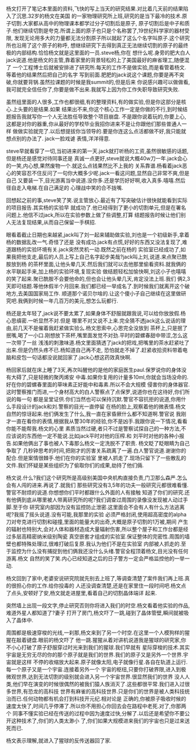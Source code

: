 杨文打开了笔记本里面的资料,飞快的写上当天的研究结果.对比着几天前的结果陷入了沉思.32岁的杨文在美国
的一家物理研究所上班,研究的是当下最冷的技术.原子切割.大家都从高中的物理课本都学过分子切割后是原子,
原子切割后是中子和质子.他们继续切割是夸克.所谓上面的原子也只是个名称罢了,19世纪科学家的器材受限,
发现无论用多大的力量都无法分割原子所以就起了这么个名字叫原子.这个研究所也沿用了这个原子的称呼,
想继续研究下去得到真正无法继续切割的原子的最终极的内部结构.恰恰杨文就是这里面的一员.steve杨,你在
想什么呢.身旁的肥大白人jack说道.他是杨文的主管,靠着家里的背景轻松的上了美国最好的麻省理工,随便混了
一个工程博士后就被安排进了研究所.每天的工作不是做实验,而是看管着杨文.等着他的结果然后把自己的名字
写到前面.肥肥的jack说这个课题,你要是再不突破,你就要背锅.虽然拉课题的时候是我summit的,但是后来
你说感兴趣可以做做看,我可就完全信任你了,你要是做不出来.我就写上因为你工作失职导致研究失败.

虽然组里面的人很多,工作也都很细,有的整理资料,有的做实验,但是你这部分是核心.上头要的是结果.如果
结果出不来,你这个核心工作一定是你做的不行,到时候结题报告我就写你一个人无法胜任导致整个项目崩盘.
不是跟你说着玩的,你要上心,这都是对你的器重,你从最好的学校毕业我招你进来不是让你跟他们那些普通人一样
做做实验就完了.以后想提拔你当领导的.要是你连这么点活都做不好,我只能就想点别的办法了. jack一脸戏谑
表情,洋洋得意.

steve早就看穿了一切,当初进来的第一天.jack就打听杨的工资,虽然很敏感的话题,但是杨还是感觉对待同事还是
真诚一点更好,steve就说大概40w刀一年.jack会心的一笑,内心想,果然废物一个.就这么点钱果然比不上我的
关系靠谱.杨看着jack恶心的笑容忍不住反问了一句你大概多少呢.jack一看这问题,显然自己非常不爽,但是自己
又要装一下,目光游离当中说道.没你多.还是学历好好啊,收入真多.嘻嘻.然后径自走入电梯.在自己满足的
心理战中笑的合不拢嘴.

回想起之前的事,steve笑了笑.说主管放心.最近有了写突破估计很快就能看到实际的项目报告.其实杨的实验早
就成功了.他已经得到了更小的切割单元,但是在署名问题上.他信不过jack,所以在实验参数上做了些调整,打算
结题报告时候让他们别人无法复现结果,从而自己保留一手棋招.

眼看着截止日期也来越紧,jack叫了刘一起来辅助做实验,刘也是一个初级新手,拿着杨的数据乱改一气.奇怪了还是
没有成功.jack有点慌,好好的东西又没法复现了,难道跟杨的实验环境有关.jack突然灵机一动.既然之前在杨的
实验室已经成功了,如果我把他支走,最后的人员上写上自己名字起步美哉?jack叫上刘,说道.来点聚已酰胺放到杨
的茶杯里面,让他头晕几天.然后我们就可以去他那里偷看资料.就我俩的水平联起手来,加上杨的实验环境,复现实验
做结题轻松加愉快啊,刘这小子也嘻嘻的笑了起来.聚已酰胺不会要他命的,但也会让他头晕几天,肯定没法上班.我们
俩2,3天即可结题.等他休假半个月回来.我们都已经一举成名了.到时候我们就离开这个破地方,去美国国家局工作.
顺道那个诺贝尔啥的.让这个傻小子自己继续在这里做研究吧.我俩到时候一年几百万的美元,想怎么玩都行.

杨还是太年轻了,jack说不要太累了,如果身体不舒服就跟我说,可以给你放放假.杨心思缜密.一听显然不对.但是
哪里不对又说不上来.完全猜不透jack这么说话的理由,前几天不是催着我赶紧做实验么.杨文思索中,心思完全没放到
茶杯上,只是抿了抿嘴,喝了一小口.刚想放下茶杯,嘴里面发觉不对劲.平时的碧螺春甜中带涩,怎么这一次带了一丝
浅浅的刺激味道.杨文里面猜透了jack的把戏,把嘴里的茶水赶紧吐了出来.但是仍然头疼不已.杨知道自己再不走,
恐怕就走不掉了.赶紧收拾资料带着电脑和皮包一句话都没说就回家了.jack心想这药效真快啊.

杨回家后就在床上睡了3天,再次叫醒他的是他的家庭医生paul.保罗说你的身体没有大碍了,只是轻微的聚丙烯安
中毒.如果你复用的计量多10ml,你就会当场没命的.好在你的碧螺春里面的草味素正好能中和毒素.所以不会大规模
侵害你的身体器官.这时警察推门而进,一个身材高大的白人警察点了点保罗,说道你也在这待好,你们所说的每一句
都是呈堂证供.你们当然也可以保持沉默.警官不容抗拒的说道,你用什么手段设计的jack和刘.警察的目光一直停留
在杨的脸上,观察着他的微表情.杨文自然的惊讶起来.他们俩发生了什么,我一直在家昏厥什么都不知道啊.警官说
我刚才一直在看你的表情,根据我从警30年的经验,你不是凶手.我跟你说一下情况,看看你能不能帮我.杨文的心里
素质当然过硬,者只不过是警察试探自己的一种方法,不应该说的东西他一定不能说.比如jack平时对他的压榨.和
刘平时对他的各种小报告.如果他俩出了事也被人下毒那么杨文一定洗脱不了职责. 杨文眨了眨眼睛为自己争取了
几秒钟思考的时间,把刚才的厉害关系疏离了一遍.白人警官说道.谢谢你的配合.但是案情很棘手.他们在你的实验室
里被人抓走了.现场只留下了一些散乱的文件.我们怀疑是某些组织为了偷取你们的成果,劫持了他们倆.

杨文说.什么?我们这个研究所是高级别美国中央机构直接负责,门卫那么森严.怎么会有人闯的进来.再说了.就我们
那些研究没有3,5年的功夫一般研究元都很难看懂.警官不耐烦的说道.你想想你们平时都跟什么外面的人有接触
知道了你们的研究.还有他俩到底从哪里被人带离研究所的呢?我们调查过周围的录像没发现被人动过手脚.至于你
研究室内部因为没有监控防止泄密.这里面会不会有人有什么方法逃离呢?我摇了摇头说道.没有可能,我那里的实验
必须严格封闭,使用超高密度的alpha刀对夸克进行切割和碰撞,里面的能量大的出奇,大概是原子切割的1万被,期间
产生的辐射也特别大,会对人体和器材造成大量辐射伤害,所以整个屋子和工作台都是经过多层高精密纳米级别陶瓷
真空嵌套才组成的实验室.保证整体的完密性.周围的墙壁也都特殊处理过,很难打破后复原.我认为他们不是在实验室
内部被人抓走的.至于监控为什么没有捕捉到他们俩我还没什么头绪.警官全程顶着杨文,目光没有任何游离.杨文
自然的笑了笑.内心已经知道之后的日子警方一定会严格监控他的一举一动.


杨文回到了家中,老婆安说研究院就先别去上班了,等调查清楚了案件我们再上班.真的很担心你的工作.给你投毒的
人还没调查清楚,还是在家里住一段时间吧.杨文点了点头,安顿好了安,杨文就走进屋里,看着自己的切割晶体端详
起来.

突然墙上出现一段文字,停止研究否则你将进入我们的时空.杨文看着他实验的作品,难道外星人都知道了?妻子
打开了房门,杨文吓了一跳,碰到了晶体管壁,瞬间就被吸入了晶体中.

周围都是极速穿梭的光线,一刹那,杨文来到了另一个时空.在这里一个人模狗样的猩猩在敲着键盘.眼前的杨文吓了
他一跳.猩猩从着对讲机说道我是猩球的研究家,你不小心打破了原子舒服穿过时光来到我们的猩球.我们早就有
星际穿梭的技术.其实宇宙是无穷无尽的你的那个原子就是我们的世界.我们的原子又是另外一个世界.宇宙就是这样
不停的收缩放大起来.原子就像太阳,电子就像行星.各自在轨道上运行.每一个原子又是一个宇宙.连接着另外一个
宇宙的枢纽,只要你打破界限,进入到极微观世界,达到无法切割的级别就会进入另一个宇宙世界.很显然我们的世界
没人人类,他们早在演变的时候很偶然的被我们猿人族消灭了.这些都很平常.我们进入过很多世界,有恐龙的高科技
世界有麻雀的高科技世界.只是你们的世界是被人类科技统治而已.任何动物都有机会打到科技开元纪.相对论是
正确的,你被原子吸收时候的速度太快了,时间几乎停滞了.所以你不用担心你回去会在路程中老死.对了,你那两个
同事不懂实验已经在传送的过程中因为速度过快,分解了.以后还是希望你不要公开这种技术了,你们的人类太渺小
了,你们如果大规模进来我们的宇宙也只是过来送死而已.

杨文表示理解,就进入了猩球的反传送器回了家.





















































